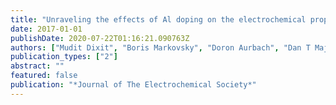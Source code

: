 ```yaml
---
title: "Unraveling the effects of Al doping on the electrochemical properties of LiNi0. 5Co0. 2Mn0. 3O2 using first principles"
date: 2017-01-01
publishDate: 2020-07-22T01:16:21.090763Z
authors: ["Mudit Dixit", "Boris Markovsky", "Doron Aurbach", "Dan T Major"]
publication_types: ["2"]
abstract: ""
featured: false
publication: "*Journal of The Electrochemical Society*"
---
```


